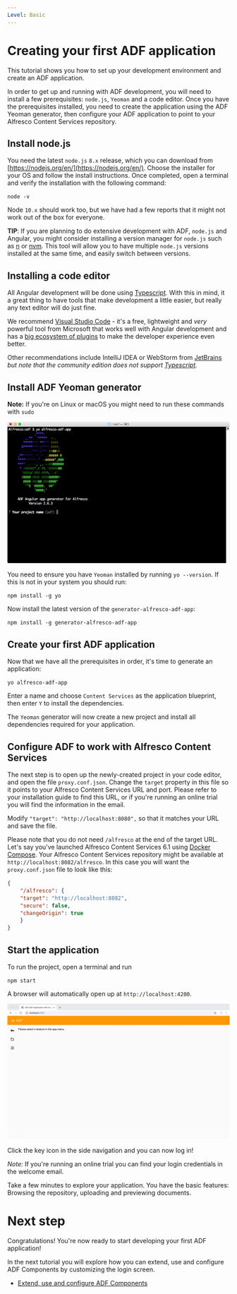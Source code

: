 ```yaml
---
Level: Basic
---
```


# Creating your first ADF application

This tutorial shows you how to set up your development environment and create an ADF application.

In order to get up and running with ADF development, you will need to install a few prerequisites: `node.js`, `Yeoman` and a code editor.
Once you have the prerequisites installed, you need to create the application using the ADF Yeoman generator, then configure your ADF application to point to your Alfresco Content Services repository.

## Install node.js

You need the latest `node.js` `8.x` release, which you can download from [https://nodejs.org/en/](https://nodejs.org/en/). Choose the installer for your OS and follow the install instructions. Once completed, open a terminal and verify the installation with the following command:

	node -v
	
Node `10.x` should work too, but we have had a few reports that it might not work out of the box for everyone.

**TIP**: If you are planning to do extensive development with ADF, `node.js` and Angular, you might consider installing a version manager for `node.js` such as [n](https://github.com/tj/n) or [nvm](https://github.com/creationix/nvm/). This tool will allow you to have multiple `node.js` versions installed at the same time, and easily switch between versions.

## Installing a code editor

All Angular development will be done using [Typescript](https://www.typescriptlang.org). With this in mind, it a great thing to have tools that make development a little easier, but really any text editor will do just fine.

We recommend [Visual Studio Code](http://code.visualstudio.com) - it's a free, lightweight and *very* powerful tool from Microsoft that works well with Angular development and has a [big ecosystem of plugins](https://marketplace.visualstudio.com/VSCode) to make the developer experience even better.

Other recommendations include IntelliJ IDEA or WebStorm from [JetBrains](https://www.jetbrains.com) *but note that the community edition does not support [Typescript](https://www.typescriptlang.org).*


## Install ADF Yeoman generator

**Note:** If you're on Linux or macOS you might need to run these commands with `sudo`

![yeoman_creation](../docassets/images/yeoman-alfresco-adf-app.jpg)


You need to ensure you have `Yeoman` installed by running `yo --version`. If this is not in your system you should run:

	npm install -g yo
	
Now install the latest version of the `generator-alfresco-adf-app`:

	npm install -g generator-alfresco-adf-app


## Create your first ADF application

Now that we have all the prerequisites in order, it's time to generate an application:

	yo alfresco-adf-app
	
Enter a name and choose `Content Services` as the application blueprint, then enter `Y` to install the dependencies.

The `Yeoman` generator will now create a new project and install all dependencies required for your application. 

## Configure ADF to work with Alfresco Content Services

The next step is to open up the newly-created project in your code editor, and open the file `proxy.conf.json`. Change the `target` property in this file so it points to your Alfresco Content Services URL and port. Please refer to your installation guide to find this URL, or if you're running an online trial you will find the information in the email.

Modify `"target": "http://localhost:8080",` so that it matches your URL and save the file.

Please note that you do not need `/alfresco` at the end of the target URL. Let's say you've launched Alfresco Content Services 6.1 using [Docker Compose](https://docs.alfresco.com/6.0/tasks/deploy-docker-compose.html). Your Alfresco Content Services repository might be available at `http://localhost:8082/alfresco`. In this case you will want the `proxy.conf.json` file to look like this:

```json
{
	"/alfresco": {
	"target": "http://localhost:8082",
	"secure": false,
	"changeOrigin": true
	}
}
```

## Start the application

To run the project, open a terminal and run 

	npm start
	
A browser will automatically open up at `http://localhost:4200`. 

![yeoman_creation](../docassets/images/app-started.jpg)

Click the key icon in the side navigation and you can now log in!

*Note:* If you're running an online trial you can find your login credentials in the welcome email.

Take a few minutes to explore your application. You have the basic features: Browsing the repository, uploading and previewing documents.


# Next step

Congratulations! You're now ready to start developing your first ADF application! 

In the next tutorial you will explore how you can extend, use and configure ADF Components by customizing the login screen.

* [Extend, use and configure ADF Components](customising-login.md)
 